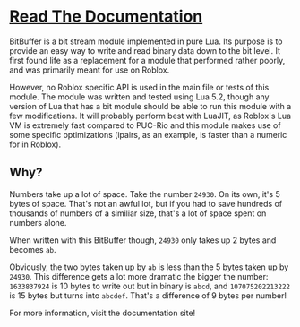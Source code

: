 # [Read The Documentation](https://dekkonot.github.io/bitbuffer/)

BitBuffer is a bit stream module implemented in pure Lua. Its purpose is to provide an easy way to write and read binary data down to the bit level. It first found life as a replacement for a module that performed rather poorly, and was primarily meant for use on Roblox.

However, no Roblox specific API is used in the main file or tests of this module. The module was written and tested using Lua 5.2, though any version of Lua that has a bit module should be able to run this module with a few modifications. It will probably perform best with LuaJIT, as Roblox's Lua VM is extremely fast compared to PUC-Rio and this module makes use of some specific optimizations (ipairs, as an example, is faster than a numeric for in Roblox).

## Why?

Numbers take up a lot of space. Take the number `24930`. On its own, it's 5 bytes of space. That's not an awful lot, but if you had to save hundreds of thousands of numbers of a similiar size, that's a lot of space spent on numbers alone.

When written with this BitBuffer though, `24930` only takes up 2 bytes and becomes `ab`.

Obviously, the two bytes taken up by `ab` is less than the 5 bytes taken up by `24930`. This difference gets a lot more dramatic the bigger the number: `1633837924` is 10 bytes to write out but in binary is `abcd`, and `107075202213222` is 15 bytes but turns into `abcdef`. That's a difference of 9 bytes per number!

For more information, visit the documentation site!
